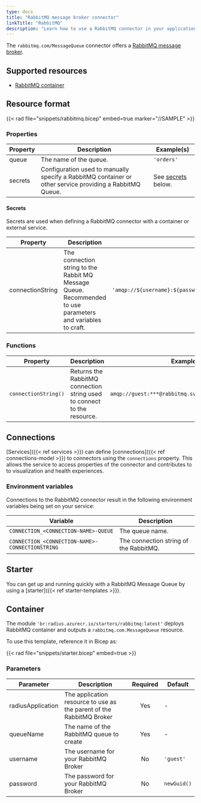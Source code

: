 ```yaml
---
type: docs
title: "RabbitMQ message broker connector"
linkTitle: "RabbitMQ"
description: "Learn how to use a RabbitMQ connector in your application"
---
```


The `rabbitmq.com/MessageQueue` connector offers a [RabbitMQ message broker](https://www.rabbitmq.com/).

## Supported resources

- [RabbitMQ container](https://hub.docker.com/_/rabbitmq/)

## Resource format

{{< rad file="snippets/rabbitmq.bicep" embed=true marker="//SAMPLE" >}}

### Properties

| Property | Description | Example(s) |
|----------|-------------|---------|
| queue | The name of the queue. | `'orders'` |
| secrets  | Configuration used to manually specify a RabbitMQ container or other service providing a RabbitMQ Queue. | See [secrets](#secrets) below.

#### Secrets

Secrets are used when defining a RabbitMQ connector with a container or external service.

| Property | Description | Example |
|----------|-------------|---------|
| connectionString | The connection string to the Rabbit MQ Message Queue. Recommended to use parameters and variables to craft. | `'amqp://${username}:${password}@${rmqContainer.properties.host}:${rmqContainer.properties.port}'`

### Functions

| Property | Description | Example |
|----------|-------------|---------|
| `connectionString()` | Returns the RabbitMQ connection string used to connect to the resource. | `amqp://guest:***@rabbitmq.svc.local.cluster:5672` |

## Connections

[Services]({{< ref services >}}) can define [connections]({{< ref connections-model >}}) to connectors using the `connections` property. This allows the service to access properties of the connector and contributes to to visualization and health experiences.

### Environment variables

Connections to the RabbitMQ connector result in the following environment variables being set on your service:

| Variable | Description |
|----------|-------------|
| `CONNECTION_<CONNECTION-NAME>-QUEUE` | The queue name. |
| `CONNECTION_<CONNECTION-NAME>-CONNECTIONSTRING` | The connection string of the RabbitMQ. |

## Starter

You can get up and running quickly with a RabbitMQ Message Queue by using a [starter]({{< ref starter-templates >}}).

## Container

The module `'br:radius.azurecr.io/starters/rabbitmq:latest'` deploys RabbitMQ container and outputs a `rabbitmq.com.MessageQueue` resource.

To use this template, reference it in Bicep as:

{{< rad file="snippets/starter.bicep" embed=true >}}

### Parameters

| Parameter | Description | Required | Default |
|-----------|-------------|:--------:|---------|
| radiusApplication | The application resource to use as the parent of the RabbitMQ Broker | Yes | - |
| queueName | The name of the RabbitMQ queue to create | Yes | - |
| username | The username for your RabbitMQ Broker | No | `'guest'` |
| password | The password for your RabbitMQ Broker | No | `newGuid()` |
